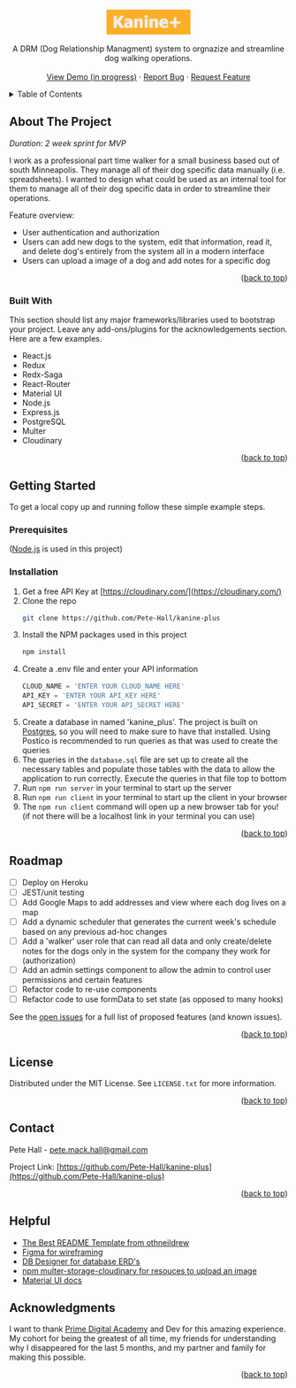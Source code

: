 <!-- PROJECT LOGO -->
<br />
<div align="center">
  <a href="https://github.com/Pete-Hall/kanine-plus">
    <img src="images/kanine+.png" alt="Logo" width="auto" height="45">
  </a>

  <!-- <h3 align="center">Kanine+</h3> -->

  <p align="center">
    A DRM (Dog Relationship Managment) system to orgnazize and streamline dog walking operations.
    <br />
    <!-- <a href="https://github.com/othneildrew/Best-README-Template"><strong>Explore the docs »</strong></a>
    <br /> -->
    <br />
    <a href="https://github.com/Pete-Hall/kanine-plus">View Demo (in progress)</a>
    ·
    <a href="https://github.com/Pete-Hall/kanine-plus/issues">Report Bug</a>
    ·
    <a href="https://github.com/Pete-Hall/kanine-plus/issues">Request Feature</a>
  </p>
</div>



<!-- TABLE OF CONTENTS -->
<details>
  <summary>Table of Contents</summary>
  <ol>
    <li>
      <a href="#about-the-project">About The Project</a>
      <ul>
        <li><a href="#built-with">Built With</a></li>
      </ul>
    </li>
    <li>
      <a href="#getting-started">Getting Started</a>
      <ul>
        <li><a href="#prerequisites">Prerequisites</a></li>
        <li><a href="#installation">Installation</a></li>
      </ul>
    </li>
    <!-- <li><a href="#usage">Usage</a></li> -->
    <li><a href="#roadmap">Roadmap</a></li>
    <!-- <li><a href="#contributing">Contributing</a></li> -->
    <li><a href="#license">License</a></li>
    <li><a href="#contact">Contact</a></li>
    <li><a href="#acknowledgments">Acknowledgments</a></li>
  </ol>
</details>



<!-- ABOUT THE PROJECT -->
## About The Project

<!-- [![Product Name Screen Shot][product-screenshot]](https://example.com) -->
_Duration: 2 week sprint for MVP_

I work as a professional part time walker for a small business based out of south Minneapolis. They manage all of their dog specific data manually (i.e. spreadsheets). I wanted to design what could be used as an internal tool for them to manage all of their dog specific data in order to streamline their operations.

Feature overview:
* User authentication and authorization
* Users can add new dogs to the system, edit that information, read it, and delete dog's entirely from the system all in a modern interface
* Users can upload a image of a dog and add notes for a specific dog

<p align="right">(<a href="#top">back to top</a>)</p>



### Built With

This section should list any major frameworks/libraries used to bootstrap your project. Leave any add-ons/plugins for the acknowledgements section. Here are a few examples.

* React.js
* Redux
* Redx-Saga
* React-Router
* Material UI
* Node.js
* Express.js
* PostgreSQL
* Multer
* Cloudinary

<p align="right">(<a href="#top">back to top</a>)</p>



<!-- GETTING STARTED -->
## Getting Started

To get a local copy up and running follow these simple example steps.

### Prerequisites

([Node.js](https://nodejs.org/en/) is used in this project)

### Installation

1. Get a free API Key at [https://cloudinary.com/](https://cloudinary.com/)
2. Clone the repo
   ```sh
   git clone https://github.com/Pete-Hall/kanine-plus
   ```
3. Install the NPM packages used in this project
   ```sh
   npm install
   ```
4. Create a .env file and enter your API information
   ```js
   CLOUD_NAME = 'ENTER YOUR CLOUD_NAME HERE'
   API_KEY = 'ENTER YOUR API_KEY HERE'
   API_SECRET = 'ENTER YOUR API_SECRET HERE'
   ```
5. Create a database in named 'kanine_plus'. The project is built on [Postgres](https://www.postgresql.org/download/), so you will need to make sure to have that installed. Using Postico is recommended to run queries as that was used to create the queries 
6. The queries in the `database.sql` file are set up to create all the necessary tables and populate those tables with the data to allow the application to run correctly. Execute the queries in that file top to bottom
7. Run `npm run server` in your terminal to start up the server
8. Run `npm run client` in your terminal to start up the client in your browser
9. The `npm run client` command will open up a new browser tab for you! (if not there will be a localhost link in your terminal you can use)

<p align="right">(<a href="#top">back to top</a>)</p>



<!-- USAGE EXAMPLES -->
<!-- ## Usage

Use this space to show useful examples of how a project can be used. Additional screenshots, code examples and demos work well in this space. You may also link to more resources.

_For more examples, please refer to the [Documentation](https://example.com)_

<p align="right">(<a href="#top">back to top</a>)</p> -->



<!-- ROADMAP -->
## Roadmap

- [ ] Deploy on Heroku
- [ ] JEST/unit testing
- [ ] Add Google Maps to add addresses and view where each dog lives on a map
- [ ] Add a dynamic scheduler that generates the current week's schedule based on any previous ad-hoc changes
- [ ] Add a 'walker' user role that can read all data and only create/delete notes for the dogs only in the system for the company they work for (authorization)
- [ ] Add an admin settings component to allow the admin to control user permissions and certain features
- [ ] Refactor code to re-use components
- [ ] Refactor code to use formData to set state (as opposed to many hooks)

See the [open issues](https://github.com/Pete-Hall/kanine-plus/issues) for a full list of proposed features (and known issues).

<p align="right">(<a href="#top">back to top</a>)</p>



<!-- CONTRIBUTING
## Contributing

Contributions are what make the open source community such an amazing place to learn, inspire, and create. Any contributions you make are **greatly appreciated**.

If you have a suggestion that would make this better, please fork the repo and create a pull request. You can also simply open an issue with the tag "enhancement".
Don't forget to give the project a star! Thanks again!

1. Fork the Project
2. Create your Feature Branch (`git checkout -b feature/AmazingFeature`)
3. Commit your Changes (`git commit -m 'Add some AmazingFeature'`)
4. Push to the Branch (`git push origin feature/AmazingFeature`)
5. Open a Pull Request

<p align="right">(<a href="#top">back to top</a>)</p> -->



<!-- LICENSE -->
## License

Distributed under the MIT License. See `LICENSE.txt` for more information.

<p align="right">(<a href="#top">back to top</a>)</p>



<!-- CONTACT -->
## Contact

Pete Hall - pete.mack.hall@gmail.com

Project Link: [https://github.com/Pete-Hall/kanine-plus](https://github.com/Pete-Hall/kanine-plus)

<p align="right">(<a href="#top">back to top</a>)</p>

<!-- HELPFUL -->
## Helpful
* [The Best README Template from othneildrew](https://github.com/othneildrew/Best-README-Template)
* [Figma for wireframing](https://www.figma.com/files/recent?fuid=1128059971955892872)
* [DB Designer for database ERD's](https://app.dbdesigner.net/)
* [npm multer-storage-cloudinary for resouces to upload an image](https://www.npmjs.com/package/multer-storage-cloudinary)
* [Material UI docs](https://mui.com/material-ui/getting-started/overview/)

<!-- ACKNOWLEDGMENTS -->
## Acknowledgments

I want to thank [Prime Digital Academy](www.primeacademy.io) and Dev for this amazing experience. My cohort for being the greatest of all time, my friends for understanding why I disappeared for the last 5 months, and my partner and family for making this possible. 


<p align="right">(<a href="#top">back to top</a>)</p>


